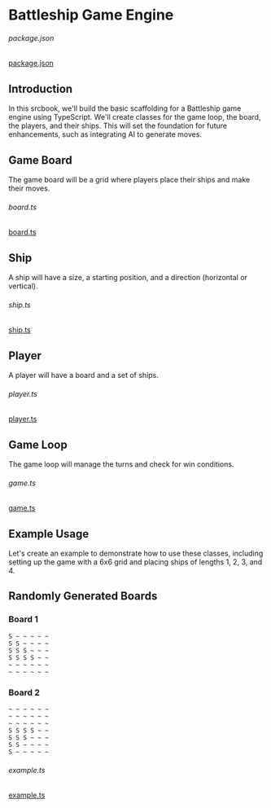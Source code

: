 <!-- srcbook:{"language":"typescript"} -->

# Battleship Game Engine

###### package.json

[package.json](./package.json)

## Introduction

In this srcbook, we'll build the basic scaffolding for a Battleship game engine using TypeScript. We'll create classes for the game loop, the board, the players, and their ships. This will set the foundation for future enhancements, such as integrating AI to generate moves.

## Game Board

The game board will be a grid where players place their ships and make their moves.

###### board.ts

[board.ts](./src/board.ts)

## Ship

A ship will have a size, a starting position, and a direction (horizontal or vertical).

###### ship.ts

[ship.ts](./src/ship.ts)

## Player

A player will have a board and a set of ships.

###### player.ts

[player.ts](./src/player.ts)

## Game Loop

The game loop will manage the turns and check for win conditions.

###### game.ts

[game.ts](./src/game.ts)

## Example Usage

Let's create an example to demonstrate how to use these classes, including setting up the game with a 6x6 grid and placing ships of lengths 1, 2, 3, and 4.

## Randomly Generated Boards

### Board 1
```
S ~ ~ ~ ~ ~
S S ~ ~ ~ ~
S S S ~ ~ ~
S S S S ~ ~
~ ~ ~ ~ ~ ~
~ ~ ~ ~ ~ ~
```

### Board 2
```
~ ~ ~ ~ ~ ~
~ ~ ~ ~ ~ ~
~ ~ ~ ~ ~ ~
S S S S ~ ~
S S S ~ ~ ~
S S ~ ~ ~ ~
S ~ ~ ~ ~ ~
```

###### example.ts

[example.ts](./src/example.ts)
